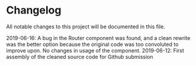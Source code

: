 # Changelog
All notable changes to this project will be documented in this file.

2019-06-16: A bug in the Router component was found, and a clean rewrite was the better option because the original code was too convoluted to improve upon. No changes in usage of the component.
2019-06-12: First assembly of the cleaned source code for Github submission

